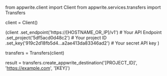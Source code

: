 from appwrite.client import Client
from appwrite.services.transfers import Transfers

client = Client()

(client
  .set_endpoint('https://[HOSTNAME_OR_IP]/v1') # Your API Endpoint
  .set_project('5df5acd0d48c2') # Your project ID
  .set_key('919c2d18fb5d4...a2ae413da83346ad2') # Your secret API key
)

transfers = Transfers(client)

result = transfers.create_appwrite_destination('[PROJECT_ID]', 'https://example.com', '[KEY]')
